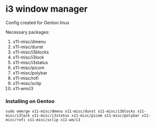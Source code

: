 # i3 window manager

Config created for Gentoo linux

Necessary packages:

1. x11-misc/dmenu
2. x11-misc/dunst
3. x11-misc/i3blocks
4. x11-misc/i3lock
5. x11-misc/i3status
6. x11-misc/picom
7. x11-misc/polybar
8. x11-misc/rofi
9. x11-misc/xclip
10. x11-wm/i3

### Installing on Gentoo

```
sudo emerge x11-misc/dmenu x11-misc/dunst x11-misc/i3blocks x11-misc/i3lock x11-misc/i3status x11-misc/picom x11-misc/polybar x11-misc/rofi x11-misc/xclip x11-wm/i3
```
